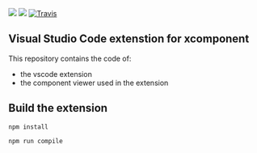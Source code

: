 [![](http://slack.xcomponent.com/badge.svg)](http://slack.xcomponent.com/)
[![](https://vsmarketplacebadge.apphb.com/version/xcomponent.xcomponent.svg)](https://marketplace.visualstudio.com/items?itemName=XComponent.xcomponent)
[![Travis](https://img.shields.io/travis/xcomponent/vscode-xcomponent.svg)]()

## Visual Studio Code extenstion for xcomponent
This repository contains the code of:
* the vscode extension
* the component viewer used in the extension

## Build the extension

``` npm install ```

``` npm run compile ```

